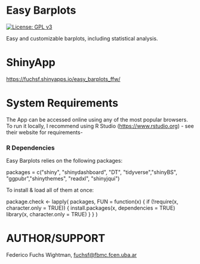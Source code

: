 Easy Barplots
==========
[![License: GPL v3](https://img.shields.io/badge/License-GPLv3-blue.svg)](https://www.gnu.org/licenses/gpl-3.0)

Easy and customizable barplots, including statistical analysis.

# ShinyApp
https://fuchsf.shinyapps.io/easy_barplots_ffw/

# System Requirements
The App can be accessed online using any of the most popular browsers. To run it locally, I recommend using R Studio (https://www.rstudio.org) - see their website for requirements-  

### R Dependencies
Easy Barplots relies on the following packages: 

packages = c("shiny", "shinydashboard", "DT", "tidyverse","shinyBS",
             "ggpubr","shinythemes", "readxl", "shinyjqui")
             
To install & load all of them at once:

package.check <- lapply(
  packages,
  FUN = function(x) {
    if (!require(x, character.only = TRUE)) {
      install.packages(x, dependencies = TRUE)
      library(x, character.only = TRUE)
    }
  }
)

# AUTHOR/SUPPORT
Federico Fuchs Wightman, fuchsf@fbmc.fcen.uba.ar </br>



